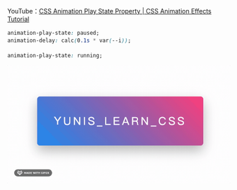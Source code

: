 YouTube：[CSS Animation Play State Property | CSS Animation Effects Tutorial](https://www.youtube.com/watch?v=78SGNoUgqRs)

```css
animation-play-state: paused;
animation-delay: calc(0.1s * var(--i));

animation-play-state: running;
```

![](demo.gif)
